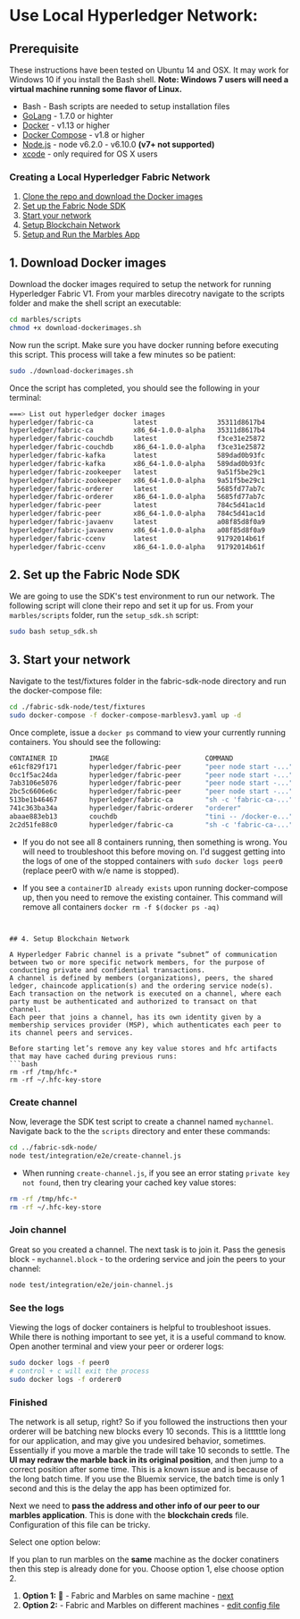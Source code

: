 # Use Local Hyperledger Network:

## Prerequisite

These instructions have been tested on Ubuntu 14 and OSX.  It may work for Windows 10 if you install the Bash shell.
**Note: Windows 7 users will need a virtual machine running some flavor of Linux.**

* Bash - Bash scripts are needed to setup installation files
* [GoLang](https://golang.org/) - 1.7.0 or highter
* [Docker](https://www.docker.com/products/overview) - v1.13 or higher
* [Docker Compose](https://docs.docker.com/compose/overview/) - v1.8 or higher
* [Node.js](https://nodejs.org/en/download/) - node v6.2.0 - v6.10.0 **(v7+ not supported)**
* [xcode](https://developer.apple.com/xcode/) - only required for OS X users


### Creating a Local Hyperledger Fabric Network

1. [Clone the repo and download the Docker images](#1-clone-the-repo-and-download-the-docker-images)
2. [Set up the Fabric Node SDK](#2-set-up-the-fabric-node-sdk)
3. [Start your network](#3-start-your-network)
4. [Setup Blockchain Network](#4-setup-blockchain-network)
5. [Setup and Run the Marbles App](#5-setup-and-run-marbles)


## 1. Download Docker images

Download the docker images required to setup the network for running Hyperledger Fabric V1.
From your marbles direcotry navigate to the scripts folder and make the shell script an executable:

```bash
cd marbles/scripts
chmod +x download-dockerimages.sh
```

Now run the script. Make sure you have docker running before executing this script. This process will take a few minutes so be patient:

```bash
sudo ./download-dockerimages.sh
```

Once the script has completed, you should see the following in your terminal:

```bash
===> List out hyperledger docker images
hyperledger/fabric-ca          latest               35311d8617b4        3 weeks ago         240 MB
hyperledger/fabric-ca          x86_64-1.0.0-alpha   35311d8617b4        3 weeks ago         240 MB
hyperledger/fabric-couchdb     latest               f3ce31e25872        3 weeks ago         1.51 GB
hyperledger/fabric-couchdb     x86_64-1.0.0-alpha   f3ce31e25872        3 weeks ago         1.51 GB
hyperledger/fabric-kafka       latest               589dad0b93fc        3 weeks ago         1.3 GB
hyperledger/fabric-kafka       x86_64-1.0.0-alpha   589dad0b93fc        3 weeks ago         1.3 GB
hyperledger/fabric-zookeeper   latest               9a51f5be29c1        3 weeks ago         1.31 GB
hyperledger/fabric-zookeeper   x86_64-1.0.0-alpha   9a51f5be29c1        3 weeks ago         1.31 GB
hyperledger/fabric-orderer     latest               5685fd77ab7c        3 weeks ago         182 MB
hyperledger/fabric-orderer     x86_64-1.0.0-alpha   5685fd77ab7c        3 weeks ago         182 MB
hyperledger/fabric-peer        latest               784c5d41ac1d        3 weeks ago         184 MB
hyperledger/fabric-peer        x86_64-1.0.0-alpha   784c5d41ac1d        3 weeks ago         184 MB
hyperledger/fabric-javaenv     latest               a08f85d8f0a9        3 weeks ago         1.42 GB
hyperledger/fabric-javaenv     x86_64-1.0.0-alpha   a08f85d8f0a9        3 weeks ago         1.42 GB
hyperledger/fabric-ccenv       latest               91792014b61f        3 weeks ago         1.29 GB
hyperledger/fabric-ccenv       x86_64-1.0.0-alpha   91792014b61f        3 weeks ago         1.29 GB
```

## 2. Set up the Fabric Node SDK

We are going to use the SDK's test environment to run our network. 
The following script will clone their repo and set it up for us. 
From your `marbles/scripts` folder, run the `setup_sdk.sh` script:
```bash
sudo bash setup_sdk.sh
```

## 3. Start your network

Navigate to the test/fixtures folder in the fabric-sdk-node directory and run the docker-compose file:

```bash
cd ./fabric-sdk-node/test/fixtures
sudo docker-compose -f docker-compose-marblesv3.yaml up -d
```

Once complete, issue a `docker ps` command to view your currently running containers. You should see the following:
```bash
CONTAINER ID        IMAGE                        COMMAND                  CREATED             STATUS                       PORTS                                            NAMES
e61cf829f171        hyperledger/fabric-peer      "peer node start -..."   3 minutes ago       Up 2 minutes        0.0.0.0:7056->7051/tcp, 0.0.0.0:7058->7053/tcp   peer1
0cc1f5ac24da        hyperledger/fabric-peer      "peer node start -..."   3 minutes ago       Up 2 minutes        0.0.0.0:8056->7051/tcp, 0.0.0.0:8058->7053/tcp   peer3
7ab3106e5076        hyperledger/fabric-peer      "peer node start -..."   3 minutes ago       Up 3 minutes        0.0.0.0:7051->7051/tcp, 0.0.0.0:7053->7053/tcp   peer0
2bc5c6606e6c        hyperledger/fabric-peer      "peer node start -..."   3 minutes ago       Up 3 minutes        0.0.0.0:8051->7051/tcp, 0.0.0.0:8053->7053/tcp   peer2
513be1b46467        hyperledger/fabric-ca        "sh -c 'fabric-ca-..."   3 minutes ago       Up 3 minutes        0.0.0.0:8054->7054/tcp                           ca_peerOrg2
741c363ba34a        hyperledger/fabric-orderer   "orderer"                3 minutes ago       Up 3 minutes        0.0.0.0:7050->7050/tcp                           orderer0
abaae883eb13        couchdb                      "tini -- /docker-e..."   3 minutes ago       Up 3 minutes        0.0.0.0:5984->5984/tcp                           couchdb
2c2d51fe88c0        hyperledger/fabric-ca        "sh -c 'fabric-ca-..."   3 minutes ago       Up 3 minutes        0.0.0.0:7054->7054/tcp                           ca_peerOrg1
```

* If you do not see all 8 containers running, then something is wrong. 
You will need to troubleshoot this before moving on. 
I'd suggest getting into the logs of one of the stopped containers with `sudo docker logs peer0` (replace peer0 with w/e name is stopped).
 
* If you see a `containerID already exists` upon running docker-compose up, then you need to remove the existing container. This command will remove all containers `docker rm -f $(docker ps -aq)`
```


## 4. Setup Blockchain Network

A Hyperledger Fabric channel is a private “subnet” of communication between two or more specific network members, for the purpose of conducting private and confidential transactions. 
A channel is defined by members (organizations), peers, the shared ledger, chaincode application(s) and the ordering service node(s). 
Each transaction on the network is executed on a channel, where each party must be authenticated and authorized to transact on that channel. 
Each peer that joins a channel, has its own identity given by a membership services provider (MSP), which authenticates each peer to its channel peers and services.

Before starting let’s remove any key value stores and hfc artifacts that may have cached during previous runs:
```bash
rm -rf /tmp/hfc-*
rm -rf ~/.hfc-key-store
```

### Create channel

Now, leverage the SDK test script to create a channel named `mychannel`. 
Navigate back to the the `scripts` directory and enter these commands: 
```bash
cd ../fabric-sdk-node/
node test/integration/e2e/create-channel.js
```

* When running `create-channel.js`, if you see an error stating `private key not found`, then try clearing your cached key value stores:
```bash
rm -rf /tmp/hfc-*
rm -rf ~/.hfc-key-store
```

### Join channel
Great so you created a channel. 
The next task is to join it. 
Pass the genesis block - `mychannel.block` - to the ordering service and join the peers to your channel: 
```bash
node test/integration/e2e/join-channel.js
```

### See the logs
Viewing the logs of docker containers is helpful to troubleshoot issues. 
While there is nothing important to see yet, it is a useful command to know. 
Open another terminal and view your peer or orderer logs: 
```bash
sudo docker logs -f peer0
# control + c will exit the process
sudo docker logs -f orderer0
```

### Finished
The network is all setup, right? 
So if you followed the instructions then your orderer will be batching new blocks every 10 seconds. 
This is a litttttle long for our application, and may give you undesired behavior, sometimes. 
Essentially if you move a marble the trade will take 10 seconds to settle. 
The **UI may redraw the marble back in its original position**, and then jump to a correct position after some time. 
This is a known issue and is because of the long batch time. 
If you use the Bluemix service, the batch time is only 1 second and this is the delay the app has been optimized for. 

Next we need to **pass the address and other info of our peer to our marbles application**. 
This is done with the **blockchain creds** file. 
Configuration of this file can be tricky. 

Select one option below:

If you plan to run marbles on the **same** machine as the docker conatiners then this step is already done for you. 
Choose option 1, else choose option 2. 

1. **Option 1:** :lollipop: - Fabric and Marbles on same machine -  [next](../README.md#installchaincode)
2. **Option 2:** - Fabric and Marbles on different machines - [edit config file](./config_file.md)

